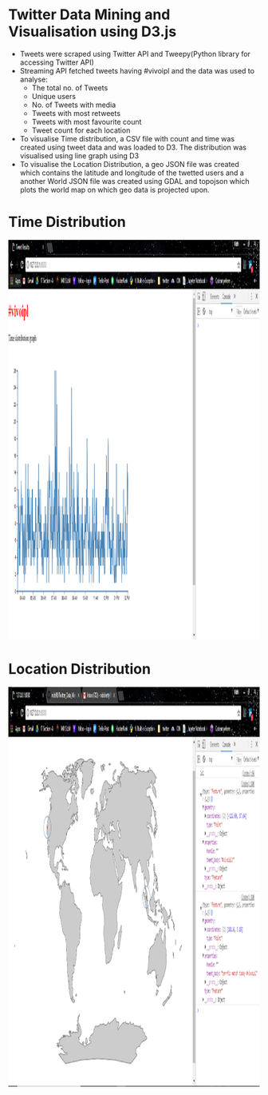 # Twitter Data Mining and Visualisation using D3.js

- Tweets were scraped using Twitter API and Tweepy(Python library for accessing Twitter API)
- Streaming API fetched tweets having #vivoipl and the data was used to analyse:
  * The total no. of Tweets
  * Unique users
  * No. of Tweets with media
  * Tweets with most retweets
  * Tweets with most favourite count
  * Tweet count for each location
- To visualise Time distribution, a CSV file with count and time was created using tweet data and was loaded to D3. The distribution was visualised using line graph using D3
- To visualise the Location Distribution, a geo JSON file was created which contains the latitude and longitude of the twetted users and a another World JSON file was created using GDAL and topojson which plots the world map on which geo data is projected upon.

# Time Distribution
<img src="time_distribution.PNG" width=800 height=800 />

# Location Distribution
<img src="location_dist.PNG" width=800 height=800 />
